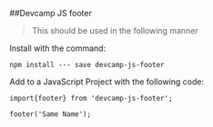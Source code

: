##Devcamp JS footer

>This should be used in the following manner

Install with the command:

```
npm install --- save devcamp-js-footer
````

Add to a JavaScript Project with the following code:

```javacript
import{footer} from 'devcamp-js-footer';

footer('Same Name');
```
